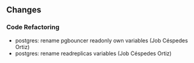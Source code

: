 ## Changes

### Code Refactoring

* postgres: rename pgbouncer readonly own variables (Job Céspedes Ortiz)
* postgres: rename readreplicas variables (Job Céspedes Ortiz)
